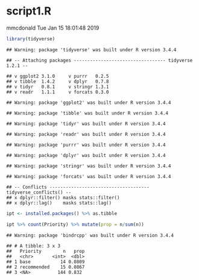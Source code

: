 script1.R
================
mmcdonald
Tue Jan 15 18:01:48 2019

``` r
library(tidyverse) 
```

    ## Warning: package 'tidyverse' was built under R version 3.4.4

    ## -- Attaching packages ---------------------------------- tidyverse 1.2.1 --

    ## v ggplot2 3.1.0     v purrr   0.2.5
    ## v tibble  1.4.2     v dplyr   0.7.8
    ## v tidyr   0.8.1     v stringr 1.3.1
    ## v readr   1.1.1     v forcats 0.3.0

    ## Warning: package 'ggplot2' was built under R version 3.4.4

    ## Warning: package 'tibble' was built under R version 3.4.4

    ## Warning: package 'tidyr' was built under R version 3.4.4

    ## Warning: package 'readr' was built under R version 3.4.4

    ## Warning: package 'purrr' was built under R version 3.4.4

    ## Warning: package 'dplyr' was built under R version 3.4.4

    ## Warning: package 'stringr' was built under R version 3.4.4

    ## Warning: package 'forcats' was built under R version 3.4.4

    ## -- Conflicts ------------------------------------- tidyverse_conflicts() --
    ## x dplyr::filter() masks stats::filter()
    ## x dplyr::lag()    masks stats::lag()

``` r
ipt <- installed.packages() %>% as.tibble

ipt %>% count(Priority) %>% mutate(prop = n/sum(n))
```

    ## Warning: package 'bindrcpp' was built under R version 3.4.4

    ## # A tibble: 3 x 3
    ##   Priority        n   prop
    ##   <chr>       <int>  <dbl>
    ## 1 base           14 0.0809
    ## 2 recommended    15 0.0867
    ## 3 <NA>          144 0.832
